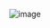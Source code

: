 ![image](https://user-images.githubusercontent.com/87814580/192340017-4f3eccdd-6169-4ec4-8259-d04ab0683037.png)
